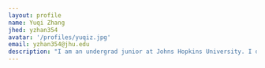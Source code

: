 ```yaml
---
layout: profile
name: Yuqi Zhang
jhed: yzhan354
avatar: '/profiles/yuqiz.jpg'
email: yzhan354@jhu.edu
description: "I am an undergrad junior at Johns Hopkins University. I double major in Biomedical Engineering and Computer Science. I like jogging in my free time. Looking forward to learning in this class! "
---
```


